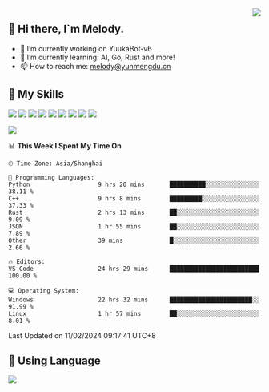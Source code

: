 <a href="#">
  <img align="right" src="https://github-readme-stats.vercel.app/api?username=melodyyuuka&count_private=true&show_icons=true" />
</a>

## **👋 Hi there, I`m Melody.**

- 🔭 I’m currently working on YuukaBot-v6
- 🌱 I’m currently learning: AI, Go, Rust and more!
- 📫 How to reach me: melody@yunmengdu.cn

## 🌟 **My Skills** 

![](https://img.shields.io/badge/-Python-3e74a2?style=flat-square&logo=Python&logoColor=fff)
![](https://img.shields.io/badge/-Java-007396?style=flat-square&logo=OpenJDK&logoColor=fff)
![](https://img.shields.io/badge/-Node.js-339933?style=flat-square&logo=Node.js&logoColor=fff)
![](https://img.shields.io/badge/-Git-f05032?style=flat-square&logo=git&logoColor=fff)
![](https://img.shields.io/badge/-PostgreSQL-4169e1?style=flat-square&logo=PostgreSQL&logoColor=fff)
![](https://img.shields.io/badge/-Rust-000000?style=flat-square&logo=rust&logoColor=fff)
![](https://img.shields.io/badge/-VSCode-007acc?style=flat-square&logo=Visual-Studio-Code&logoColor=fff)
![](https://img.shields.io/badge/-FastAPI-009688?style=flat-square&logo=FastAPI&logoColor=fff)
![](https://img.shields.io/badge/-Linux-000000?style=flat-square&logo=Linux&logoColor=fff)


![](https://wakatime.com/badge/user/fa6dc0e2-47c5-4d2d-ae45-69fec6f2122c.svg)

<!--START_SECTION:waka-->
📊 **This Week I Spent My Time On** 

```text
🕑︎ Time Zone: Asia/Shanghai

💬 Programming Languages: 
Python                   9 hrs 20 mins       ██████████░░░░░░░░░░░░░░░   38.11 % 
C++                      9 hrs 8 mins        █████████░░░░░░░░░░░░░░░░   37.33 % 
Rust                     2 hrs 13 mins       ██░░░░░░░░░░░░░░░░░░░░░░░    9.09 % 
JSON                     1 hr 55 mins        ██░░░░░░░░░░░░░░░░░░░░░░░    7.89 % 
Other                    39 mins             █░░░░░░░░░░░░░░░░░░░░░░░░    2.66 % 

🔥 Editors: 
VS Code                  24 hrs 29 mins      █████████████████████████   100.00 % 

💻 Operating System: 
Windows                  22 hrs 32 mins      ███████████████████████░░   91.99 % 
Linux                    1 hr 57 mins        ██░░░░░░░░░░░░░░░░░░░░░░░    8.01 % 
```


 Last Updated on 11/02/2024 09:17:41 UTC+8
<!--END_SECTION:waka-->

## 🥰 **Using Language**

![](https://github-readme-stats.vercel.app/api/wakatime?username=MelodyYuyuko&layout=compact&hide_border=true)
